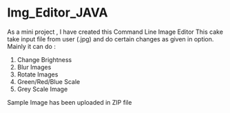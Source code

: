 # Img_Editor_JAVA
As a mini project , I have created this Command Line Image Editor 
This cake take input file from user (.jpg) and do certain changes as given in option.
Mainly it can do :
1. Change Brightness
2. Blur Images
3. Rotate Images
4. Green/Red/Blue Scale
5. Grey Scale Image

Sample Image has been uploaded in ZIP file
